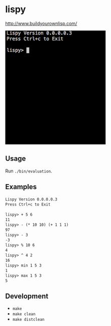 # lispy

http://www.buildyourownlisp.com/

![screenshot](lispy.gif)

## Usage

Run `./bin/evaluation`.

## Examples

```
Lispy Version 0.0.0.0.3
Press Ctrl+c to Exit

lispy> + 5 6
11
lispy> - (* 10 10) (+ 1 1 1)
97
lispy> - 3
-3
lispy> % 10 6
4
lispy> ^ 4 2
16
lispy> min 1 5 3
1
lispy> max 1 5 3
5
```

## Development

* `make`
* `make clean`
* `make distclean`
